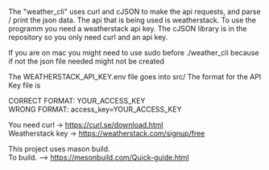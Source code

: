The "weather_cli" uses curl and cJSON to make the api requests, and parse / print the json data. 
The api that is being used is weatherstack. To use the programm you need a weatherstack api key.
The cJSON library is in the repository so you only need curl and an api key.  

If you are on mac you might need to use sudo before ./weather_cli <city name> 
because if not the json file needed might not be created

The WEATHERSTACK_API_KEY.env file goes into src/
The format for the API Key file is   

CORRECT FORMAT: YOUR_ACCESS_KEY  
WRONG FORMAT: access_key=YOUR_ACCESS_KEY  

You need curl -> https://curl.se/download.html  
Weatherstack key -> https://weatherstack.com/signup/free  

This project uses mason build.   
To build. --> https://mesonbuild.com/Quick-guide.html  
